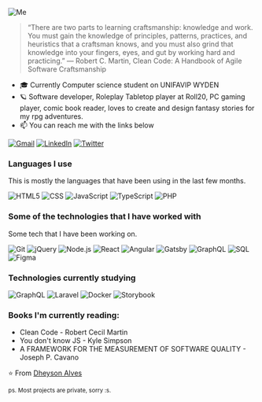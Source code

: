 ![Me](https://i.ibb.co/tLgn2j3/Facebook-Cover-1.png)

> “There are two parts to learning craftsmanship: knowledge and work. You must gain the knowledge of principles, patterns, practices, and heuristics that a craftsman knows, and you must also grind that knowledge into your fingers, eyes, and gut by working hard and
practicing.”
― Robert C. Martin, Clean Code: A Handbook of Agile Software Craftsmanship

- 🎓 Currently Computer science student on UNIFAVIP WYDEN
- 🪐 Software developer, Roleplay Tabletop player at Roll20, PC gaming player, comic book reader, loves to create and design fantasy stories for my rpg adventures.
- :mailbox: You can reach me with the links below

[![Gmail](https://img.shields.io/badge/-GMAIL-D14836?style=for-the-badge&logo=gmail&logoColor=white)](mailto:dheyson10@gmail.com)
[![LinkedIn](https://img.shields.io/badge/-LINKEDIN-0077B5?style=for-the-badge&logo=linkedin&logoColor=white)](https://www.linkedin.com/in/dheysonalvess/)
[![Twitter](https://img.shields.io/badge/-TWITTER-0077B5?style=for-the-badge&logo=twitter&logoColor=white)](https://twitter.com/DheysonAlves2)

### Languages I use

This is mostly the languages that have been using in the last few months.

![HTML5](https://img.shields.io/badge/-HTML5-000000?style=flat&logo=html5)
![CSS](https://img.shields.io/badge/-CSS-000000?style=flat&logo=CSS)
![JavaScript](https://img.shields.io/badge/-JavaScript-000000?style=flat&logo=javascript)
![TypeScript](https://img.shields.io/badge/-TypeScript-000000?style=flat&logo=typescript&logoColor=3178c6)
![PHP](https://img.shields.io/badge/-Php-000000?style=flat&logo=php&logoColor=3178c6)

### Some of the technologies that I have worked with

Some tech that I have been working on.

![Git](https://img.shields.io/badge/-Git-222222?style=flat&logo=git&logoColor=F05032)
![jQuery](https://img.shields.io/badge/-jQuery-222222?style=flat&logo=jQuery&logoColor=0769AD)
![Node.js](https://img.shields.io/badge/-Node.js-222222?style=flat&logo=node.js&logoColor=339933)
![React](https://img.shields.io/badge/-React-222222?style=flat&logo=React&logoColor=61DAFB)
![Angular](https://img.shields.io/badge/-Angular-222222?style=flat&logo=Angular&logoColor=61DAFB)
![Gatsby](https://img.shields.io/badge/-Gatsby-222222?style=flat&logo=Gatsby&logoColor=663399)
![GraphQL](https://img.shields.io/badge/-GraphQL-222222?style=flat&logo=GraphQL&logoColor=663399)
![SQL](https://img.shields.io/badge/-SQL-000000?style=flat&logo=postgresql)
![Figma](https://img.shields.io/badge/-Figma-000000?style=flat&logo=figma)

### Technologies currently studying
![GraphQL](https://img.shields.io/badge/-GraphQL-222222?style=flat&logo=GraphQL&logoColor=E10098)
![Laravel](https://img.shields.io/badge/-Laravel-222222?style=flat&logo=Laravel&logoColor=E10098)
![Docker](https://img.shields.io/badge/-Docker-222222?style=flat&logo=Docker&logoColor=E10098)
![Storybook](https://img.shields.io/badge/-Storybook-222222?style=flat&logo=Storybook&logoColor=E10098)

### Books I'm currently reading:
- Clean Code - Robert Cecil Martin
- You don't know JS - Kyle Simpson
- A FRAMEWORK FOR THE MEASUREMENT OF SOFTWARE QUALITY - Joseph P. Cavano 

⭐️ From [Dheyson Alves](https://github.com/Dheyson/)

<small>ps. Most projects are private, sorry :s.</small>
